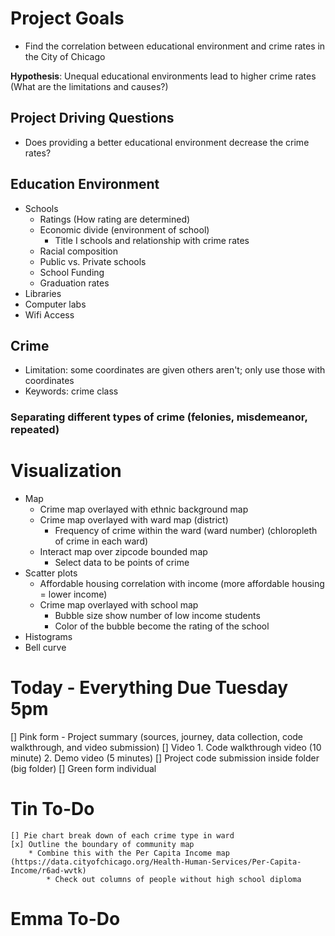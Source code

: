 # Project Goals 

* Find the correlation between educational environment and crime rates in the City of Chicago 

**Hypothesis**: Unequal educational environments lead to higher crime rates (What are the limitations and causes?)

## Project Driving Questions 
* Does providing a better educational environment decrease the crime rates? 

## Education Environment 

* Schools
    * Ratings (How rating are determined)
    * Economic divide (environment of school)
        * Title I schools and relationship with crime rates
    * Racial composition 
    * Public vs. Private schools 
    * School Funding 
    * Graduation rates
* Libraries 
* Computer labs 
* Wifi Access

## Crime 

* Limitation: some coordinates are given others aren't; only use those with coordinates
* Keywords: crime class

### Separating different types of crime (felonies, misdemeanor, repeated)

# Visualization 

* Map
    * Crime map overlayed with ethnic background map 
    * Crime map overlayed with ward map (district) 
        * Frequency of crime within the ward (ward number) (chloropleth of crime in each ward)
    * Interact map over zipcode bounded map 
        * Select data to be points of crime 
* Scatter plots
    * Affordable housing correlation with income (more affordable housing = lower income)
    * Crime map overlayed with school map 
        * Bubble size show number of low income students
        * Color of the bubble become the rating of the school
* Histograms
* Bell curve 

# Today - Everything Due Tuesday 5pm

[] Pink form - Project summary (sources, journey, data collection, code walkthrough, and video submission)
[] Video
    1. Code walkthrough video (10 minute)
    2. Demo video (5 minutes)
[] Project code submission inside folder (big folder)
[] Green form individual 

# Tin To-Do 
    [] Pie chart break down of each crime type in ward 
    [x] Outline the boundary of community map 
        * Combine this with the Per Capita Income map (https://data.cityofchicago.org/Health-Human-Services/Per-Capita-Income/r6ad-wvtk)
            * Check out columns of people without high school diploma 
            

# Emma To-Do
